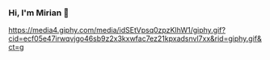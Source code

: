### Hi, I'm Mirian 👋

https://media4.giphy.com/media/idSEtVpsq0zpzKIhW1/giphy.gif?cid=ecf05e47irwqvjgo46sb9z2x3kxwfac7ez21kpxadsnvl7xx&rid=giphy.gif&ct=g 

<!--
**mirianosoriov/mirianosoriov** is a ✨ _special_ ✨ repository because its `README.md` (this file) appears on your GitHub profile.

Here are some ideas to get you started:

- 🔭 I’m currently working on ...
- 🌱 I’m currently learning ...
- 👯 I’m looking to collaborate on ...
- 🤔 I’m looking for help with ...
- 💬 Ask me about ...
- 📫 How to reach me: ...
- 😄 Pronouns: ...
- ⚡ Fun fact: ...
-->

